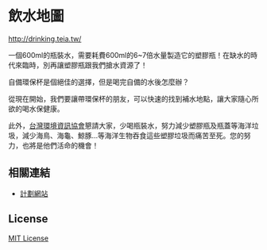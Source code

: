 
飲水地圖
========

http://drinking.teia.tw/

一個600ml的瓶裝水，需要耗費600ml的6~7倍水量製造它的塑膠瓶！在缺水的時代來臨時，別再讓塑膠瓶跟我們搶水資源了！

自備環保杯是個絕佳的選擇，但是喝完自備的水後怎麼辦？

從現在開始，我們要讓帶環保杯的朋友，可以快速的找到補水地點，讓大家隨心所欲的喝水保健康。

此外，[台灣環境資訊協會](http://www.e-info.org.tw/)懇請大家，少喝瓶裝水，努力減少塑膠瓶及瓶蓋等海洋垃圾，減少海鳥、海龜、鯨豚…等海洋生物吞食這些塑膠垃圾而痛苦至死。您的努力，也將是他們活命的機會！

相關連結
--------

* [計劃網站](http://beta.hackfoldr.org/drinking-water/)

License
-------

[MIT License](http://mit-license.org/)
